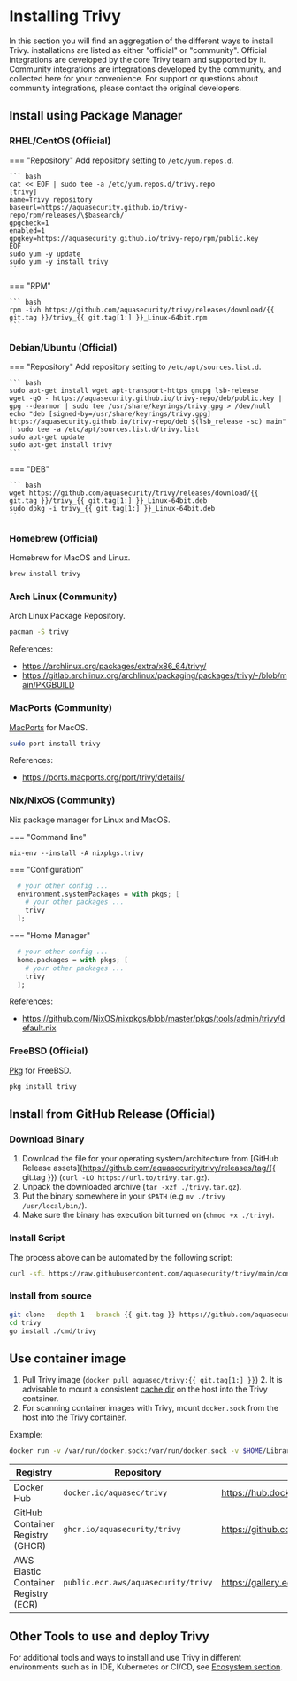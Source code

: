 # Installing Trivy

In this section you will find an aggregation of the different ways to install Trivy. installations are listed as either "official" or "community". Official integrations are developed by the core Trivy team and supported by it. Community integrations are integrations developed by the community, and collected here for your convenience. For support or questions about community integrations, please contact the original developers.

## Install using Package Manager

### RHEL/CentOS (Official)

=== "Repository"
    Add repository setting to `/etc/yum.repos.d`.

    ``` bash
    cat << EOF | sudo tee -a /etc/yum.repos.d/trivy.repo
    [trivy]
    name=Trivy repository
    baseurl=https://aquasecurity.github.io/trivy-repo/rpm/releases/\$basearch/
    gpgcheck=1
    enabled=1
    gpgkey=https://aquasecurity.github.io/trivy-repo/rpm/public.key
    EOF
    sudo yum -y update
    sudo yum -y install trivy
    ```

=== "RPM"

    ``` bash
    rpm -ivh https://github.com/aquasecurity/trivy/releases/download/{{ git.tag }}/trivy_{{ git.tag[1:] }}_Linux-64bit.rpm
    ```

### Debian/Ubuntu (Official)

=== "Repository"
    Add repository setting to `/etc/apt/sources.list.d`.

    ``` bash
    sudo apt-get install wget apt-transport-https gnupg lsb-release
    wget -qO - https://aquasecurity.github.io/trivy-repo/deb/public.key | gpg --dearmor | sudo tee /usr/share/keyrings/trivy.gpg > /dev/null
    echo "deb [signed-by=/usr/share/keyrings/trivy.gpg] https://aquasecurity.github.io/trivy-repo/deb $(lsb_release -sc) main" | sudo tee -a /etc/apt/sources.list.d/trivy.list
    sudo apt-get update
    sudo apt-get install trivy
    ```

=== "DEB"

    ``` bash
    wget https://github.com/aquasecurity/trivy/releases/download/{{ git.tag }}/trivy_{{ git.tag[1:] }}_Linux-64bit.deb
    sudo dpkg -i trivy_{{ git.tag[1:] }}_Linux-64bit.deb
    ```

### Homebrew (Official)

Homebrew for MacOS and Linux.

```bash
brew install trivy
```

### Arch Linux (Community)

Arch Linux Package Repository.

```bash
pacman -S trivy
```

References: 
- <https://archlinux.org/packages/extra/x86_64/trivy/>
- <https://gitlab.archlinux.org/archlinux/packaging/packages/trivy/-/blob/main/PKGBUILD>


### MacPorts (Community)

[MacPorts](https://www.macports.org) for MacOS.

```bash
sudo port install trivy
```

References:
- <https://ports.macports.org/port/trivy/details/>

### Nix/NixOS (Community)

Nix package manager for Linux and MacOS.

=== "Command line"

`nix-env --install -A nixpkgs.trivy`

=== "Configuration"

```nix
  # your other config ...
  environment.systemPackages = with pkgs; [
    # your other packages ...
    trivy
  ];
```

=== "Home Manager"

```nix
  # your other config ...
  home.packages = with pkgs; [
    # your other packages ...
    trivy
  ];
```

References: 
-  <https://github.com/NixOS/nixpkgs/blob/master/pkgs/tools/admin/trivy/default.nix>

### FreeBSD (Official)

[Pkg](https://freebsd.org) for FreeBSD.

```bash
pkg install trivy
```

## Install from GitHub Release (Official)

### Download Binary

1. Download the file for your operating system/architecture from [GitHub Release assets](https://github.com/aquasecurity/trivy/releases/tag/{{ git.tag }}) (`curl -LO https://url.to/trivy.tar.gz`).  
2. Unpack the downloaded archive (`tar -xzf ./trivy.tar.gz`).
3. Put the binary somewhere in your `$PATH` (e.g `mv ./trivy /usr/local/bin/`).
4. Make sure the binary has execution bit turned on (`chmod +x ./trivy`).

### Install Script

The process above can be automated by the following script:

```bash
curl -sfL https://raw.githubusercontent.com/aquasecurity/trivy/main/contrib/install.sh | sh -s -- -b /usr/local/bin {{ git.tag }}
```

### Install from source

```bash
git clone --depth 1 --branch {{ git.tag }} https://github.com/aquasecurity/trivy
cd trivy
go install ./cmd/trivy
```

## Use container image

1. Pull Trivy image (`docker pull aquasec/trivy:{{ git.tag[1:] }}`)
   2. It is advisable to mount a consistent [cache dir](../docs/configuration/cache.md) on the host into the Trivy container.
3. For scanning container images with Trivy, mount `docker.sock` from the host into the Trivy container.

Example:

``` bash
docker run -v /var/run/docker.sock:/var/run/docker.sock -v $HOME/Library/Caches:/root/.cache/ aquasec/trivy:{{ git.tag[1:] }} image python:3.4-alpine
```

| Registry                             | Repository                          | Link                                                                  | Supportability |
|--------------------------------------|-------------------------------------|-----------------------------------------------------------------------|----------------|
| Docker Hub                           | `docker.io/aquasec/trivy`           | https://hub.docker.com/r/aquasec/trivy                                | Official       |
| GitHub Container Registry (GHCR)     | `ghcr.io/aquasecurity/trivy`        | https://github.com/orgs/aquasecurity/packages/container/package/trivy | Official       |
| AWS Elastic Container Registry (ECR) | `public.ecr.aws/aquasecurity/trivy` | https://gallery.ecr.aws/aquasecurity/trivy                            | Official       |

## Other Tools to use and deploy Trivy

For additional tools and ways to install and use Trivy in different environments such as in IDE, Kubernetes or CI/CD, see [Ecosystem section](../ecosystem/index.md).
